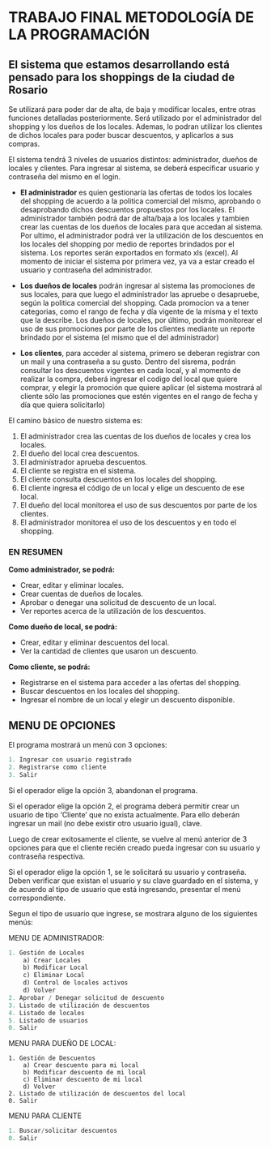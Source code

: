 # TRABAJO FINAL METODOLOGÍA DE LA PROGRAMACIÓN

## El sistema que estamos desarrollando está pensado para los shoppings de la ciudad de Rosario

Se utilizará para poder dar de alta, de baja y modificar locales, entre otras funciones detalladas posteriormente. Será utilizado por el administrador del shopping y los dueños de los locales. Ademas, lo podran utilizar los clientes de dichos locales para poder buscar descuentos, y aplicarlos a sus compras.

El sistema tendrá 3 niveles de usuarios distintos: administrador, dueños de locales y clientes. Para ingresar al sistema, se deberá especificar usuario y contraseña del mismo en el login.

- __El administrador__ es quien gestionaría las ofertas de todos los locales del shopping de acuerdo a la politica comercial del mismo, aprobando o desaprobando dichos descuentos propuestos por los locales. El administrador también podrá dar de alta/baja a los locales y tambien crear las cuentas de los dueños de locales para que accedan al sistema. Por ultimo, el administrador podrá ver la utilización de los descuentos en los locales del shopping por medio de reportes brindados por el sistema. Los reportes serán exportados en formato xls (excel). Al momento de iniciar el sistema por primera vez, ya va a estar creado el usuario y contraseña del administrador.

- __Los dueños de locales__ podrán ingresar al sistema las promociones de sus locales, para que luego el administrador las apruebe o desapruebe, según la politica comercial del shopping. Cada promocion va a tener categorias, como el rango de fecha y día vigente de la misma y el texto que la describe. Los dueños de locales, por último, podrán monitorear el uso de sus promociones por parte de los clientes mediante un reporte brindado por el sistema (el mismo que el del administrador)

- __Los clientes__, para acceder al sistema, primero se deberan registrar con un mail y una contraseña a su gusto. Dentro del sisrema, podrán consultar los descuentos vigentes en cada local, y al momento de realizar la compra, deberá ingresar el codigo del local que quiere comprar, y elegir la promoción que quiere aplicar (el sistema mostrará al cliente sólo las promociones que estén vigentes en el rango de fecha y día que quiera solicitarlo)

El camino básico de nuestro sistema es:

1. El administrador crea las cuentas de los dueños de locales y crea los locales.
2. El dueño del local crea descuentos.
3. El administrador aprueba descuentos.
4. El cliente se registra en el sistema.
5. El cliente consulta descuentos en los locales del shopping.
6. El cliente ingresa el código de un local y elige un descuento de ese local.
7. El dueño del local monitorea el uso de sus descuentos por parte de los clientes.
8. El administrador monitorea el uso de los descuentos y en todo el shopping.

### EN RESUMEN

__Como administrador, se podrá:__

- Crear, editar y eliminar locales.
- Crear cuentas de dueños de locales.
- Aprobar o denegar una solicitud de descuento de un local.
- Ver reportes acerca de la utilización de los descuentos.

__Como dueño de local, se podrá:__

- Crear, editar y eliminar descuentos del local.
- Ver la cantidad de clientes que usaron un descuento.

__Como cliente, se podrá:__

- Registrarse en el sistema para acceder a las ofertas del shopping.
- Buscar descuentos en los locales del shopping.
- Ingresar el nombre de un local y elegir un descuento disponible.

## MENU DE OPCIONES

El programa mostrará un menú con 3 opciones:

```python
1. Ingresar con usuario registrado
2. Registrarse como cliente
3. Salir
```

Si el operador elige la opción 3, abandonan el programa.

Si el operador elige la opción 2, el programa deberá permitir crear un usuario de tipo ‘Cliente’ que no exista actualmente. Para ello deberán ingresar un mail (no debe existir otro usuario igual), clave.

Luego de crear exitosamente el cliente, se vuelve al menú anterior de 3 opciones para que el cliente recién creado pueda ingresar con su usuario y contraseña respectiva.

Si el operador elige la opción 1, se le solicitará su usuario y contraseña.
Deben verificar que existan el usuario y su clave guardado en el sistema, y de acuerdo al tipo de usuario que está ingresando, presentar el menú correspondiente.

Segun el tipo de usuario que ingrese, se mostrara alguno de los siguientes menús:

MENU DE ADMINISTRADOR:

```python
1. Gestión de Locales
    a) Crear Locales
    b) Modificar Local
    c) Eliminar Local
    d) Control de locales activos
    d) Volver
2. Aprobar / Denegar solicitud de descuento
3. Listado de utilización de descuentos
4. Listado de locales
5. Listado de usuarios
0. Salir
```

MENU PARA DUEÑO DE LOCAL:

```pyhton
1. Gestión de Descuentos
    a) Crear descuento para mi local
    b) Modificar descuento de mi local
    c) Eliminar descuento de mi local
    d) Volver
2. Listado de utilización de descuentos del local
0. Salir
```

MENU PARA CLIENTE

```python
1. Buscar/solicitar descuentos
0. Salir
```
